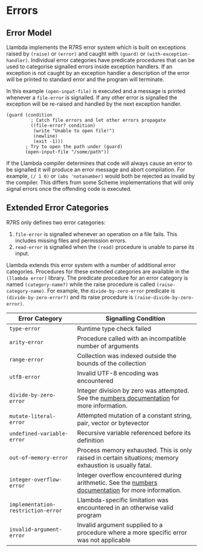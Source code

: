 Errors
======

Error Model
-----------

Llambda implements the R7RS error system which is built on exceptions raised by ``(raise)`` or ``(error)`` and caught with ``(guard)`` or ``(with-exception-handler)``. Individual error categories have predicate procedures that can be used to categorise signalled errors inside exception handlers. If an exception is not caught by an exception handler a description of the error will be printed to standard error and the program will terminate.

In this example ``(open-input-file)`` is executed and a message is printed whenever a ``file-error`` is signalled. If any other error is signalled the exception will be re-raised and handled by the next exception handler.

```racket
(guard (condition
         ; Catch file errors and let other errors propagate
         ((file-error? condition)
          (write "Unable to open file!")
          (newline)
          (exit -1)))
       ; Try to open the path under (guard)
       (open-input-file "/some/path"))
```

If the Llambda compiler determines that code will always cause an error to be signalled it will produce an error message and abort compilation. For example, ``(/ 1 0)`` or ``(abs 'notanumber)`` would both be rejected as invalid by the compiler. This differs from some Scheme implementations that will only signal errors once the offending code is executed.

Extended Error Categories
-------------------------

R7RS only defines two error categories:

1. ``file-error`` is signalled whenever an operation on a file fails. This includes missing files and permission errors.
2. ``read-error`` is signalled when the ``(read)`` procedure is unable to parse its input.

Llambda extends this error system with a number of additional error categories. Procedures for these extended categories are available in the ``(llambda error)`` library. The predicate procedure for an error category is named ``(category-name?)`` while the raise procedure is called ``(raise-category-name)``. For example, the ``divide-by-zero-error`` predicate is ``(divide-by-zero-error?)`` and its raise procedure is ``(raise-divide-by-zero-error)``.

| Error Category                       | Signalling Condition
|--------------------------------------|---------------------
| ``type-error``                       | Runtime type check failed
| ``arity-error``                      | Procedure called with an incompatible number of arguments
| ``range-error``                      | Collection was indexed outside the bounds of the collection
| ``utf8-error``                       | Invalid UTF-8 encoding was encountered
| ``divide-by-zero-error``             | Integer division by zero was attempted. See the [numbers documentation](numbers.md) for more information.
| ``mutate-literal-error``             | Attempted mutation of a constant string, pair, vector or bytevector
| ``undefined-variable-error``         | Recursive variable referenced before its definition
| ``out-of-memory-error``              | Process memory exhausted. This is only raised in certain situations; memory exhaustion is usually fatal.
| ``integer-overflow-error``           | Integer overflow encountered during arithmetic. See the [numbers documentation](numbers.md) for more information.
| ``implementation-restriction-error`` | Llambda-specific limitation was encountered in an otherwise valid program
| ``invalid-argument-error``           | Invalid argument supplied to a procedure where a more specific error was not applicable

